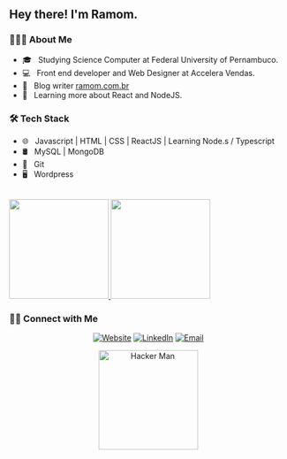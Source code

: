 <h2> Hey there! I'm Ramom.</h2>

<h3> 👨🏻‍💻 About Me </h3>

- 🎓 &nbsp; Studying Science Computer at Federal University of Pernambuco.
- 💻 &nbsp; Front end developer and Web Designer at Accelera Vendas.
- 📘 &nbsp; Blog writer <a href="ramom.com.br">ramom.com.br</a>
- 📘 &nbsp; Learning more about React and NodeJS.


<h3>🛠 Tech Stack</h3>

- 🌐 &nbsp; Javascript | HTML | CSS | ReactJS | Learning Node.s / Typescript
- 🛢 &nbsp; MySQL | MongoDB 
- 🔧 &nbsp; Git
- 🖥 &nbsp; Wordpress

<br/>

<a href="https://github.com/Ramomjcs">
  <img height="180em" src="https://github-readme-stats.vercel.app/api?username=Ramomjcs&theme=synthwave&show_icons=true" />
  <img height="180em" src="https://github-readme-stats.vercel.app/api/top-langs/?username=Ramomjcs&theme=synthwave&layout=compact" />
</a>

<h3> 🤝🏻 Connect with Me </h3>

<p align="center">
<a href="https://ramom.com.br/eu"><img alt="Website" src="https://img.shields.io/badge/Website-ramom.com.br-blue?style=flat-square&logo=google-chrome"></a>
<a href="https://www.linkedin.com/in/ramom-santos-738078174/"><img alt="LinkedIn" src="https://img.shields.io/badge/LinkedIn-Ramom%20Santos%20-blue?style=flat-square&logo=linkedin"></a>
<a href="mailto:ramom1999@gmail.com"><img alt="Email" src="https://img.shields.io/badge/Email-ramom1999@gmail.com-blue?style=flat-square&logo=gmail"></a>
</p>

<p align="center">
<img height="180em" src="https://media.giphy.com/media/PiQejEf31116URju4V/giphy.gif" alt="Hacker Man" />
</p>
